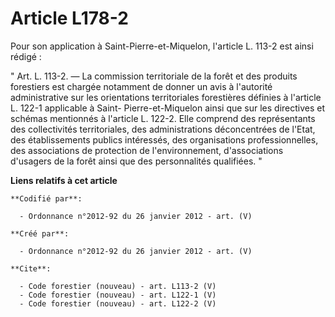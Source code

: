 # Article L178-2

Pour son application à Saint-Pierre-et-Miquelon, l'article L. 113-2 est ainsi rédigé : 

" Art. L. 113-2. ― La commission territoriale de la forêt et des produits forestiers est chargée notamment de donner un avis
à l'autorité administrative sur les orientations territoriales forestières définies à l'article L. 122-1 applicable à Saint-
Pierre-et-Miquelon ainsi que sur les directives et schémas mentionnés à l'article L. 122-2. Elle comprend des représentants
des collectivités territoriales, des administrations déconcentrées de l'Etat, des établissements publics intéressés, des
organisations professionnelles, des associations de protection de l'environnement, d'associations d'usagers de la forêt ainsi
que des personnalités qualifiées. "

**Liens relatifs à cet article**

	**Codifié par**:

	  - Ordonnance n°2012-92 du 26 janvier 2012 - art. (V)

	**Créé par**:

	  - Ordonnance n°2012-92 du 26 janvier 2012 - art. (V)

	**Cite**:

	  - Code forestier (nouveau) - art. L113-2 (V)
	  - Code forestier (nouveau) - art. L122-1 (V)
	  - Code forestier (nouveau) - art. L122-2 (V)
